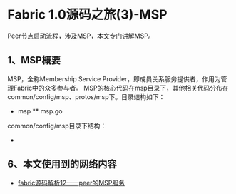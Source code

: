 # Fabric 1.0源码之旅(3)-MSP

Peer节点启动流程，涉及MSP，本文专门讲解MSP。

## 1、MSP概要

MSP，全称Membership Service Provider，即成员关系服务提供者，作用为管理Fabric中的众多参与者。
MSP的核心代码在msp目录下，其他相关代码分布在common/config/msp、protos/msp下。目录结构如下：

* msp
** msp.go

common/config/msp目录下结构：

* 



## 6、本文使用到的网络内容

* [fabric源码解析12——peer的MSP服务](http://blog.csdn.net/idsuf698987/article/details/77103011)